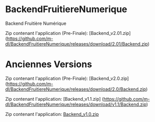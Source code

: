 # BackendFruitiereNumerique
Backend Fruitière Numérique

Zip contenant l'application (Pre-Finale): [Backend_v2.01.zip] (https://github.com/m-dl/BackendFruitiereNumerique/releases/download/2.01/Backend.zip)

# Anciennes Versions

Zip contenant l'application (Pre-Finale): [Backend_v2.0.zip] (https://github.com/m-dl/BackendFruitiereNumerique/releases/download/2.0/Backend.zip)

Zip contenant l'application: [Backend_v1.1.zip] (https://github.com/m-dl/BackendFruitiereNumerique/releases/download/v1.1/Backend.zip)

Zip contenant l'application: [Backend_v1.0.zip](https://github.com/m-dl/BackendFruitiereNumerique/releases/download/1.0/Backend.zip)







